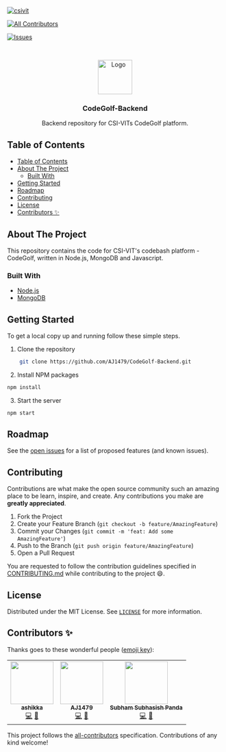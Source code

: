 [![csivit][csivitu-shield]][csivitu-url]
<!-- ALL-CONTRIBUTORS-BADGE:START - Do not remove or modify this section -->
[![All Contributors](https://img.shields.io/badge/all_contributors-3-orange.svg?style=flat-square)](#contributors-)
<!-- ALL-CONTRIBUTORS-BADGE:END -->
[![Issues][issues-shield]][issues-url]

<!-- PROJECT LOGO -->
<br />
<p align="center">
  <a href="https://github.com/github_username/repo">
    <img src="https://csivit.com/images/favicon.png" alt="Logo" width="80">
  </a>

  <h3 align="center">CodeGolf-Backend</h3>

  <p align="center">
    Backend repository for CSI-VITs CodeGolf platform.
    <br />

</p>



<!-- TABLE OF CONTENTS -->
## Table of Contents

- [Table of Contents](#table-of-contents)
- [About The Project](#about-the-project)
  - [Built With](#built-with)
- [Getting Started](#getting-started)
- [Roadmap](#roadmap)
- [Contributing](#contributing)
- [License](#license)
- [Contributors ✨](#contributors-)



<!-- ABOUT THE PROJECT -->
## About The Project

This repository contains the code for CSI-VIT's codebash platform - CodeGolf, written in Node.js, MongoDB and Javascript. 


### Built With

* [Node.js](https://nodejs.org/en/)
* [MongoDB](https://www.mongodb.com/)


<!-- GETTING STARTED -->
## Getting Started

To get a local copy up and running follow these simple steps.

1. Clone the repository

```bash
    git clone https://github.com/AJ1479/CodeGolf-Backend.git
```

2. Install NPM packages
```sh
npm install
```

3. Start the server
```sh
npm start
```


<!-- ROADMAP -->
## Roadmap

See the [open issues](https://github.com/AJ1479/CodeGolf-Backend/issues) for a list of proposed features (and known issues).



<!-- CONTRIBUTING -->
## Contributing

Contributions are what make the open source community such an amazing place to be learn, inspire, and create. Any contributions you make are **greatly appreciated**.

1. Fork the Project
2. Create your Feature Branch (`git checkout -b feature/AmazingFeature`)
3. Commit your Changes (`git commit -m 'feat: Add some AmazingFeature'`)
4. Push to the Branch (`git push origin feature/AmazingFeature`)
5. Open a Pull Request

You are requested to follow the contribution guidelines specified in [CONTRIBUTING.md](./CONTRIBUTING.md) while contributing to the project :smile:.

<!-- LICENSE -->
## License

Distributed under the MIT License. See [`LICENSE`](./LICENSE) for more information.




<!-- MARKDOWN LINKS & IMAGES -->
<!-- https://www.markdownguide.org/basic-syntax/#reference-style-links -->
[csivitu-shield]: https://img.shields.io/badge/csivitu-csivitu-blue
[csivitu-url]: https://csivit.com
[issues-shield]: https://img.shields.io/github/issues/othneildrew/Best-README-Template.svg?style=flat-square
[issues-url]: https://github.com/csivitu/repo/issues

## Contributors ✨

Thanks goes to these wonderful people ([emoji key](https://allcontributors.org/docs/en/emoji-key)):

<!-- ALL-CONTRIBUTORS-LIST:START - Do not remove or modify this section -->
<!-- prettier-ignore-start -->
<!-- markdownlint-disable -->
<table>
  <tr>
    <td align="center"><a href="https://github.com/ashikka"><img src="https://avatars1.githubusercontent.com/u/58368421?v=4" width="100px;" alt=""/><br /><sub><b>ashikka</b></sub></a><br /><a href="https://github.com/csivitu/CodeGolf-Backend/commits?author=ashikka" title="Code">💻</a> <a href="https://github.com/csivitu/CodeGolf-Backend/commits?author=ashikka" title="Documentation">📖</a></td>
    <td align="center"><a href="https://github.com/AJ1479"><img src="https://avatars2.githubusercontent.com/u/67030839?v=4" width="100px;" alt=""/><br /><sub><b>AJ1479</b></sub></a><br /><a href="https://github.com/csivitu/CodeGolf-Backend/commits?author=AJ1479" title="Code">💻</a> <a href="https://github.com/csivitu/CodeGolf-Backend/commits?author=AJ1479" title="Documentation">📖</a></td>
    <td align="center"><a href="https://github.com/Subham-Panda"><img src="https://avatars1.githubusercontent.com/u/57808971?v=4" width="100px;" alt=""/><br /><sub><b>Subham Subhasish Panda</b></sub></a><br /><a href="https://github.com/csivitu/CodeGolf-Backend/commits?author=Subham-Panda" title="Code">💻</a> <a href="https://github.com/csivitu/CodeGolf-Backend/commits?author=Subham-Panda" title="Documentation">📖</a></td>
  </tr>
</table>

<!-- markdownlint-enable -->
<!-- prettier-ignore-end -->
<!-- ALL-CONTRIBUTORS-LIST:END -->

This project follows the [all-contributors](https://github.com/all-contributors/all-contributors) specification. Contributions of any kind welcome!
